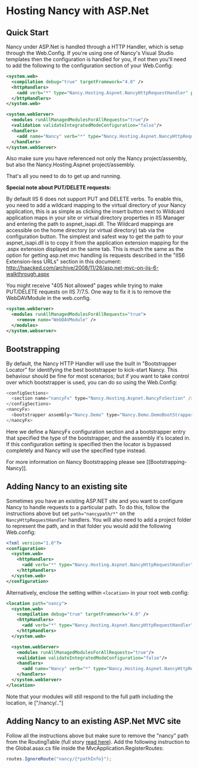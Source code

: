 # Hosting Nancy with ASP.Net

## Quick Start

Nancy under ASP.Net is handled through a HTTP Handler, which is setup through the Web.Config. If you're using one of Nancy's Visual Studio templates then the configuration is handled for you, if not then you'll need to add the following to the configuration section of your Web.Config:

```xml
<system.web>
  <compilation debug="true" targetFramework="4.0" />
  <httpHandlers>
    <add verb="*" type="Nancy.Hosting.Aspnet.NancyHttpRequestHandler" path="*"/>
  </httpHandlers>
</system.web>

<system.webServer>
  <modules runAllManagedModulesForAllRequests="true"/>
  <validation validateIntegratedModeConfiguration="false"/>
  <handlers>
    <add name="Nancy" verb="*" type="Nancy.Hosting.Aspnet.NancyHttpRequestHandler" path="*"/>
  </handlers>
</system.webServer>
```
Also make sure you have referenced not only the Nancy project/assembly, but also the Nancy.Hosting.Aspnet project/assembly.

That's all you need to do to get up and running.

**Special note about PUT/DELETE requests:** 

By default IIS 6 does not support PUT and DELETE verbs. To enable this, you need to add a wildcard mapping to the virtual directory of your Nancy application, this is as simple as clicking the insert button next to Wildcard application maps in your site or virtual directory properties in IIS Manager and entering the path to aspnet_isapi.dll. The Wildcard mappings are accessible on the home directory (or virtual directory) tab via the configuration button.   The simplest and safest way to get the path to your aspnet_isapi.dll is to copy it from the application extension mapping for the .aspx extension displayed on the same tab.  This is much the same as the option for getting asp.net mvc handling iis requests described in the "IIS6 Extension-less URLs" section in this document: http://haacked.com/archive/2008/11/26/asp.net-mvc-on-iis-6-walkthrough.aspx

You might receive "405 Not allowed" pages while trying to make PUT/DELETE requests on IIS 7/7.5.
One way to fix it is to remove the WebDAVModule in the web.config. 

```xml
<system.webServer>
  <modules runAllManagedModulesForAllRequests="true">
    <remove name="WebDAVModule" />
  </modules>  
</system.webserver>
```
## Bootstrapping

By default, the Nancy HTTP Handler will use the built in "Bootstrapper Locator" for identifying the best bootstrapper to kick-start Nancy. This behaviour should be fine for most scenarios; but if you want to take control over which bootstrapper is used, you can do so using the Web.Config:

```c#
<configSections>
  <section name="nancyFx" type="Nancy.Hosting.Aspnet.NancyFxSection" />
</configSections>
<nancyFx>
  <bootstrapper assembly="Nancy.Demo" type="Nancy.Demo.DemoBootStrapper"/>
</nancyFx>
```
Here we define a NancyFx configuration section and a bootstrapper entry that specified the type of the bootstrapper, and the assembly it's located in. If this configuration setting is specified then the locator is bypassed completely and Nancy will use the specified type instead. 

For more information on Nancy Bootstrapping please see [[Bootstrapping-Nancy]].

## Adding Nancy to an existing site

Sometimes you have an existing ASP.NET site and you want to configure Nancy to handle requests to a particular path. To do this, follow the instructions above but set `path="nancypath/*"` on the `NancyHttpRequestHandler` handlers. You will also need to add a project folder to represent the path, and in that folder you would add the following Web.config:

```xml
<?xml version="1.0"?>
<configuration>
  <system.web>
    <httpHandlers>
      <add verb="*" type="Nancy.Hosting.Aspnet.NancyHttpRequestHandler" path="*"/>
    </httpHandlers>
  </system.web>
</configuration>
```
Alternatively, enclose the setting within `<location>` in your root web.config:

```xml
<location path="nancy">
  <system.web>
    <compilation debug="true" targetFramework="4.0" />
    <httpHandlers>
      <add verb="*" type="Nancy.Hosting.Aspnet.NancyHttpRequestHandler" path="*"/>
    </httpHandlers>
  </system.web>

  <system.webServer>
    <modules runAllManagedModulesForAllRequests="true"/>
    <validation validateIntegratedModeConfiguration="false"/>
    <handlers>
      <add name="Nancy" verb="*" type="Nancy.Hosting.Aspnet.NancyHttpRequestHandler" path="*"/>
    </handlers>
  </system.webServer>
</location>
```
Note that your modules will still respond to the full path including the location, ie ["/nancy/.."]

## Adding Nancy to an existing ASP.Net MVC site

Follow all the instructions above but make sure to remove the "nancy" path from the RoutingTable (full story [read here](http://igorshare.wordpress.com/2012/04/08/adding-nancy-to-the-existing-asp-net-mvc-site/)).
Add the following instruction to the Global.asax.cs file inside the MvcApplication.RegisterRoutes:

```c#
routes.IgnoreRoute("nancy/{*pathInfo}");
```